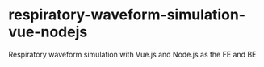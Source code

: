 # respiratory-waveform-simulation-vue-nodejs
Respiratory waveform simulation with Vue.js and Node.js as the FE and BE

